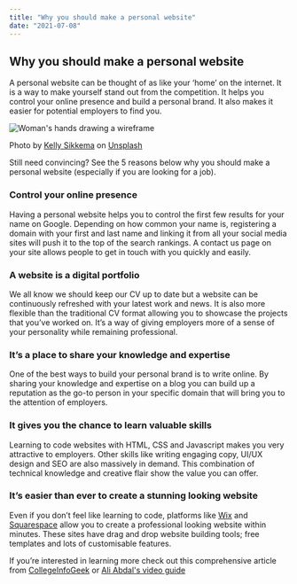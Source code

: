```yaml
---
title: "Why you should make a personal website"
date: "2021-07-08"
---
```


## Why you should make a personal website

A personal website can be thought of as like your ‘home’ on the internet. It is a way to make yourself stand out from the competition. It helps you control your online presence and build a personal brand. It also makes it easier for potential employers to find you.

![Woman's hands drawing a wireframe](https://images.unsplash.com/photo-1581291518857-4e27b48ff24e?ixid=MnwxMjA3fDB8MHxwaG90by1wYWdlfHx8fGVufDB8fHx8&ixlib=rb-1.2.1&auto=format&fit=crop&w=750&q=80)

Photo by <a href="https://unsplash.com/@kellysikkema?utm_source=unsplash&utm_medium=referral&utm_content=creditCopyText">Kelly Sikkema</a> on <a href="https://unsplash.com/s/photos/woman-wireframe?utm_source=unsplash&utm_medium=referral&utm_content=creditCopyText">Unsplash</a>


Still need convincing? See the 5 reasons below why you should make a personal website (especially if you are looking for a job).

### Control your online presence
Having a personal website helps you to control the first few results for your name on Google. Depending on how common your name is, registering a domain with your first and last name and linking it from all your social media sites will push it to the top of the search rankings. A contact us page on your site allows people to get in touch with you quickly and easily.

### A website is a digital portfolio
We all know we should keep our CV up to date but a website can be continuously refreshed with your latest work and news. It is also more flexible than the traditional CV format allowing you to showcase the projects that you’ve worked on. It’s a way of giving employers more of a sense of your personality while remaining professional.

### It’s a place to share your knowledge and expertise
One of the best ways to build your personal brand is to write online. By sharing your knowledge and expertise on a blog you can build up a reputation as the go-to person in your specific domain that will bring you to the attention of employers.

### It gives you the chance to learn valuable skills
Learning to code websites with HTML, CSS and Javascript makes you very attractive to employers. Other skills like writing engaging copy, UI/UX design and SEO are also massively in demand. This combination of technical knowledge and creative flair show the value you can offer. 

### It’s easier than ever to create a stunning looking website
Even if you don’t feel like learning to code, platforms like [Wix](https://www.wix.com/) and [Squarespace](https://www.squarespace.com/website-design/?channel=pbr&subchannel=go&campaign=pbr-dr-go-uk-en-squarespace-core-e&subcampaign=(brand-core_squarespace_e)&utm_source=google&utm_medium=pbr&utm_campaign=pbr-dr-go-uk-en-squarespace-core-e&utm_term=squarespace&gclid=Cj0KCQjwraqHBhDsARIsAKuGZeHXstRJk-YJUx76C4dA0v_nOsq11WFPkCfITaucG34hKHcD8hjJGaoaAszBEALw_wcB) allow you to create a professional looking website within minutes. These sites have drag and drop website building tools; free templates and lots of customisable features. 

If you’re interested in learning more check out this comprehensive article from [CollegeInfoGeek](https://collegeinfogeek.com/personal-website/) or [Ali Abdal's video guide](https://www.youtube.com/watch?v=acBJsjCqgtM)




